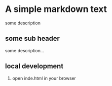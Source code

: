 # A simple markdown text
some description

## some sub header
some description...

## local development
1. open inde.html in your browser